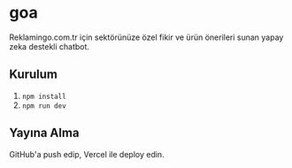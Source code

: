 
# goa

Reklamingo.com.tr için sektörünüze özel fikir ve ürün önerileri sunan yapay zeka destekli chatbot.

## Kurulum

1. `npm install`
2. `npm run dev`

## Yayına Alma

GitHub'a push edip, Vercel ile deploy edin.

